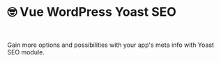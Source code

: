#  🤓 Vue WordPress Yoast SEO

<br>

Gain more options and possibilities with your app's meta info with Yoast SEO module.
